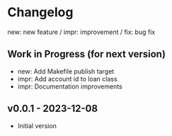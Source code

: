# Changelog

new: new feature /  impr: improvement /  fix: bug fix

## Work in Progress (for next version)

- new: Add Makefile publish target
- impr: Add account id to loan class
- impr: Documentation improvements

## v0.0.1  - 2023-12-08

- Initial version

